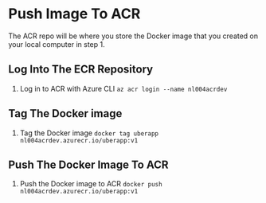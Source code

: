 # Push Image To ACR

The ACR repo will be where you store the Docker image that you created on your local computer in step 1.

## Log Into The ECR Repository
1. Log in to ACR with Azure CLI
`az acr login --name nl004acrdev`


## Tag The Docker image
1. Tag the Docker image
`docker tag uberapp nl004acrdev.azurecr.io/uberapp:v1`

## Push The Docker Image To ACR
1. Push the Docker image to ACR
`docker push nl004acrdev.azurecr.io/uberapp:v1`
